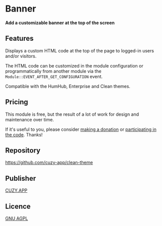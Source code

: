 # Banner

**Add a customizable banner at the top of the screen**

## Features

Displays a custom HTML code at the top of the page to logged-in users and/or visitors.

The HTML code can be customized in the module configuration or programmatically from another module via the `Module::EVENT_AFTER_GET_CONFIGURATION` event.

Compatible with the HumHub, Enterprise and Clean themes.

## Pricing

This module is free, but the result of a lot of work for design and maintenance over time.

If it's useful to you, please consider [making a donation](https://www.cuzy.app/checkout/donate/) or [participating in the code](https://github.com/cuzy-app/banner). Thanks!

## Repository

https://github.com/cuzy-app/clean-theme

## Publisher

[CUZY.APP](https://www.cuzy.app/)

## Licence

[GNU AGPL](https://github.com/cuzy-app/banner/blob/master/docs/LICENCE.md)
